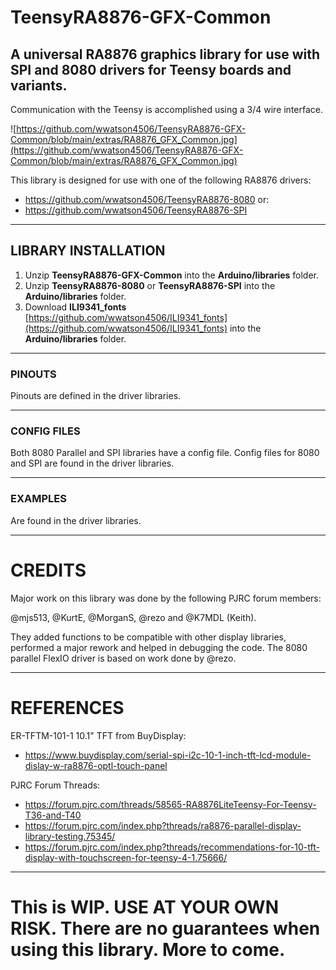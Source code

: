 # TeensyRA8876-GFX-Common
## A universal RA8876 graphics library for use with SPI and 8080 drivers for Teensy boards and variants.

Communication with the Teensy is accomplished using a 3/4 wire interface.

![https://github.com/wwatson4506/TeensyRA8876-GFX-Common/blob/main/extras/RA8876_GFX_Common.jpg](https://github.com/wwatson4506/TeensyRA8876-GFX-Common/blob/main/extras/RA8876_GFX_Common.jpg)

This library is designed for use  with one of the following RA8876 drivers:

- https://github.com/wwatson4506/TeensyRA8876-8080
or:
- https://github.com/wwatson4506/TeensyRA8876-SPI

***
## LIBRARY INSTALLATION
1. Unzip **TeensyRA8876-GFX-Common** into the **Arduino/libraries**  folder.
2. Unzip **TeensyRA8876-8080** or **TeensyRA8876-SPI** into the **Arduino/libraries** folder.
3. Download **ILI9341_fonts** [https://github.com/wwatson4506/ILI9341_fonts](https://github.com/wwatson4506/ILI9341_fonts) into the **Arduino/libraries** folder.
***

### PINOUTS
Pinouts are defined in the driver libraries.
***
### CONFIG FILES
Both 8080 Parallel and SPI libraries have a config file.
Config files for 8080 and SPI are found in the driver libraries.
***

### EXAMPLES
Are found in the driver libraries.
***

# CREDITS
Major work on this library was done by the following PJRC forum members:

@mjs513, @KurtE, @MorganS, @rezo and @K7MDL (Keith).

They added functions to be compatible with other display libraries, performed a major rework and helped in debugging the code. The 8080 parallel FlexIO driver is based on work done by @rezo.

***

# REFERENCES
ER-TFTM-101-1 10.1" TFT from BuyDisplay:
- https://www.buydisplay.com/serial-spi-i2c-10-1-inch-tft-lcd-module-dislay-w-ra8876-optl-touch-panel

PJRC Forum Threads:
- https://forum.pjrc.com/threads/58565-RA8876LiteTeensy-For-Teensy-T36-and-T40
- https://forum.pjrc.com/index.php?threads/ra8876-parallel-display-library-testing.75345/
- https://forum.pjrc.com/index.php?threads/recommendations-for-10-tft-display-with-touchscreen-for-teensy-4-1.75666/
***

# This is WIP.  USE AT YOUR OWN RISK.  There are no guarantees when using this library. More to come.
